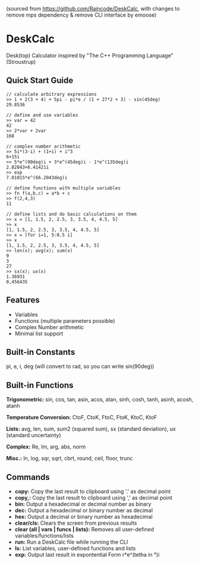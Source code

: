 (sourced from https://github.com/Raincode/DeskCalc, with changes to remove mps dependency & remove CLI interface by emoose)

# DeskCalc
Desk(top) Calculator inspired by "The C++ Programming Language" (Stroustrup)

## Quick Start Guide
```
// calculate arbitrary expressions
>> 1 + 2(3 + 4) + 5pi - pi*e / (1 + 27*2 + 3) - sin(45deg)
29.8536

// define and use variables
>> var = 42
42
>> 2*var + 2var
168

// complex number arithmetic
>> 5i*(3-i) + (1+i) + i^3
6+15i 
>> 5*e^(90deg)i + 3*e^(45deg)i - 1*e^(135deg)i
2.82843+6.41421i
>> exp
7.01015*e^(66.2043deg)i

// define functions with multiple variables
>> fn f(a,b,c) = a*b + c
>> f(2,4,3)
11

// define lists and do basic calculations on them
>> x = [1, 1.5, 2, 2.5, 3, 3.5, 4, 4.5, 5]
>> x
[1, 1.5, 2, 2.5, 3, 3.5, 4, 4.5, 5]
>> x = [for i=1, 5:0.5 i]
>> x
[1, 1.5, 2, 2.5, 3, 3.5, 4, 4.5, 5]
>> len(x); avg(x); sum(x)
9
3
27
>> sx(x); ux(x)
1.36931
0,456435
```

## Features
* Variables
* Functions (multiple parameters possible)
* Complex Number arithmetic
* Minimal list support

## Built-in Constants
pi, e, i, deg (will convert to rad, so you can write sin(90deg))

## Built-in Functions

__Trigonometric:__ sin, cos, tan, asin, acos, atan, sinh, cosh, tanh, asinh, acosh, atanh

__Temperature Conversion:__ CtoF, CtoK, FtoC, FtoK, KtoC, KtoF

__Lists:__ avg, len, sum, sum2 (squared sum), sx (standard deviation), ux (standard uncertainty)

__Complex:__ Re, Im, arg, abs, norm

__Misc.:__ ln, log, sqr, sqrt, cbrt, round, ceil, floor, trunc

## Commands
* __copy:__ Copy the last result to clipboard using '.' as decimal point
* __copy,:__ Copy the last result to clipboard using ',' as decimal point
* __bin:__ Output a hexadecimal or decimal number as binary
* __dec:__ Output a hexadecimal or binary number as decimal
* __hex:__ Output a decimal or binary number as hexadecimal
* __clear/cls:__ Clears the screen from previous results
* __clear (all | vars | funcs | lists):__ Removes all user-defined variables/functions/lists
* __run:__ Run a DeskCalc file while running the CLI
* __ls:__ List variables, user-defined functions and lists
* __exp:__ Output last result in expontential Form r*e^(tetha in °)i
